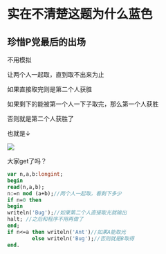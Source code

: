 # 实在不清楚这题为什么蓝色
## 珍惜P党最后的出场  
不用模拟

让两个人一起取，直到取不出来为止  

如果直接取完则是第二个人获胜  

如果剩下的能被第一个人一下子取完，那么第一个人获胜  

否则就是第二个人获胜了

也就是↓

![](https://cdn.luogu.com.cn/upload/pic/59270.png)

大家get了吗？
```pascal
var n,a,b:longint;
begin
read(n,a,b);
n:=n mod (a+b);//两个人一起取，看剩下多少
if n=0 then 
begin 
writeln('Bug');//如果第二个人直接取光就输出
halt; //之后和程序不用再做了
end;
if n<=a then writeln('Ant')//如果A能取光
        else writeln('Bug');//否则就是B取得
end.
```